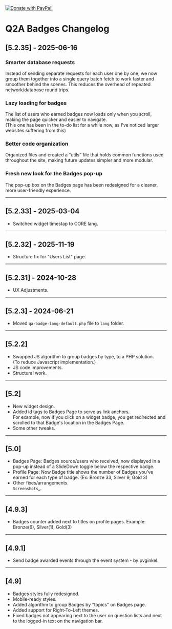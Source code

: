 <a href="https://www.paypal.com/paypalme/chun128" target="_blank"/>
<img src="https://i.ibb.co/Rz9rfk4/bmc-button.png" border="0" alt="Donate with PayPal!"/>
<a/>

# Q2A Badges Changelog

## [5.2.35] - 2025-06-16

### Smarter database requests
Instead of sending separate requests for each user one by one, we now group them together into a single query batch fetch to work faster and smoother behind the scenes. This reduces the overhead of repeated network/database round trips.  

### Lazy loading for badges
The list of users who earned badges now loads only when you scroll, making the page quicker and easier to navigate.  
(This one has been in the to-do list for a while now, as I've noticed larger websites suffering from this)

### Better code organization
Organized files and created a “utils” file that holds common functions used throughout the site, making future updates simpler and more modular.

### Fresh new look for the Badges pop-up
The pop-up box on the Badges page has been redesigned for a cleaner, more user-friendly experience.

---

## [5.2.33] - 2025-03-04

- Switched widget timestap to CORE lang.

---

## [5.2.32] - 2025-11-19

- Structure fix for "Users List" page.

---

## [5.2.31] - 2024-10-28

- UX Adjustments.

---

## [5.2.3] - 2024-06-21

- Moved `qa-badge-lang-default.php` file to `lang` folder.

---

## [5.2.2]

- Swapped JS algorithm to group badges by type, to a PHP solution.  
  (To reduce Javascript implementation.)
- JS code improvements.
- Structural work.

---

## [5.2]

- New widget design.
- Added id tags to Badges Page to serve as link anchors.  
  For example, now if you click on a widget badge, you get redirected and scrolled to that Badge's location in the Badges Page.
- Some other tweaks.

---

## [5.0]

- Badges Page: Badges source/users who received, now displayed in a pop-up instead of a SlideDown toggle below the respective badge.
- Profile Page: Now Badge title shows the number of Badges you've earned for each type of badge. (Ex: Bronze 33, Silver 9, Gold 3)
- Other fixes/arrangements.  
  `Screenshots`_.

---

## [4.9.3]

- Badges counter added next to titles on profile pages. Example: Bronze(6), Silver(1), Gold(3)

---

## [4.9.1]

- Send badge awarded events through the event system - by pvginkel.

---

## [4.9]

- Badges styles fully redesigned.
- Mobile-ready styles.
- Added algorithm to group Badges by "topics" on Badges page.
- Added support for Right-To-Left themes.
- Fixed badges not appearing next to the user on question lists and next to the logged-in text on the navigation bar.





